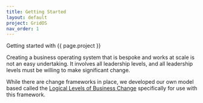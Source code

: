 ```yaml
---
title: Getting Started
layout: default
project: GridOS
nav_order: 1
---
```


Getting started with {{ page.project }}

Creating a business operating system that is bespoke and works at scale is not an easy undertaking. It involves all leadership levels, and all leadership levels must be willing to make significant change.

While there are change frameworks in place, we developed our own model based called the [Logical Levels of Business Change](/defiinitions/llobc) specifically for use with this framework.
